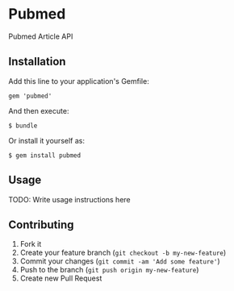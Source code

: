 # Pubmed

Pubmed Article API

## Installation

Add this line to your application's Gemfile:

    gem 'pubmed'

And then execute:

    $ bundle

Or install it yourself as:

    $ gem install pubmed

## Usage

TODO: Write usage instructions here

## Contributing

1. Fork it
2. Create your feature branch (`git checkout -b my-new-feature`)
3. Commit your changes (`git commit -am 'Add some feature'`)
4. Push to the branch (`git push origin my-new-feature`)
5. Create new Pull Request
